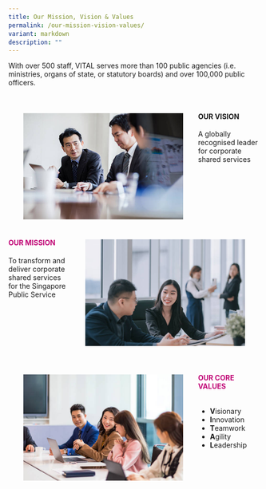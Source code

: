 ```yaml
---
title: Our Mission, Vision & Values
permalink: /our-mission-vision-values/
variant: markdown
description: ""
---
```

<style>
	.align{
	display: inline-block;
	}
</style>
<p>With over 500 staff, VITAL serves more than 100 public agencies (i.e. ministries, organs of state, or statutory boards) and over 100,000 public officers.</p>&nbsp;
<div style="margin: 150px auto; width: 100%; margin-top: 1px;" class="wrapper">
<img style="float:left; max-width: 320px; margin: 30px; margin-top: 2px;" src="/images/overview/CorporateImg7_Asian_.jpg">
	<div class="text-box">
		<h4><b>OUR VISION</b></h4>
		<p>A globally recognised leader for corporate shared services</p>
		</div>
	</div>
<div style="margin: 150px auto; width: 100%; margin-top: 1px;" class="wrapper">
	<img style="float: right; max-width: 320px; margin: 30px; margin-top: 2px;" src="/images/overview/CorporateImg6_Asian_.jpg">
	<div class="text-box">
		<h4 style="color: #C10977"><b>OUR MISSION</b></h4>
		<p>To transform and deliver corporate shared services for the Singapore Public Service</p>
		</div>
</div>
<div style="margin: 150px auto; width: 100%; margin-top: 1px;" class="wrapper">
	<div class="text-box">
		<img style="float: left; max-width: 320px; margin: 30px; margin-top: 2px;" src="/images/overview/CorporateImg5_Asian_.jpg">
		<h4 style="color: #C10977"><b>OUR CORE VALUES</b></h4>
		<ul class="align">
			<li><b>V</b>isionary</li>
			<li><b>I</b>nnovation</li>
			<li><b>T</b>eamwork</li>
			<li><b>A</b>gility</li>
			<li><b>L</b>eadership</li>
		</ul>
	</div>
	<div style="margin: 150px auto; width: 100%;" class="wrapper"></div></div>